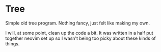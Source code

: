 # Tree

Simple old tree program. Nothing fancy, just felt like making my own.

I will, at some point, clean up the code a bit. It was written in a half put together neovim set up so I wasn't being too picky about these kinds of things.
